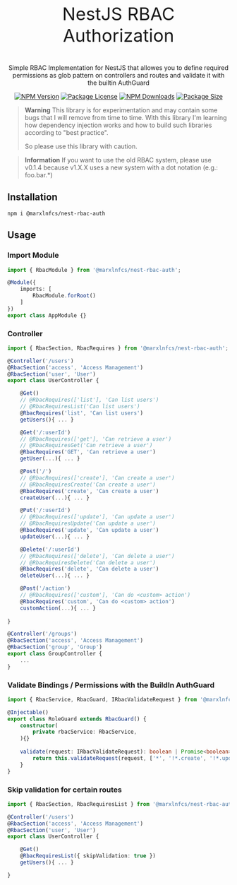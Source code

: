 <p align="center" style="font-size: 40px;">NestJS RBAC Authorization</p>

<p align="center">Simple RBAC Implementation for NestJS that allowes you to define required permissions as glob pattern on controllers and routes and validate it with the builtin AuthGuard</p>
<p align="center">
    <a href="https://www.npmjs.com/package/@marxlnfcs/nest-rbac-auth" target="_blank"><img src="https://img.shields.io/npm/v/@marxlnfcs/nest-rbac-auth.svg" alt="NPM Version" /></a>
    <a href="https://www.npmjs.com/package/@marxlnfcs/nest-rbac-auth" target="_blank"><img src="https://img.shields.io/npm/l/@marxlnfcs/nest-rbac-auth.svg" alt="Package License" /></a>
    <a href="https://www.npmjs.com/package/@marxlnfcs/nest-rbac-auth" target="_blank"><img src="https://img.shields.io/npm/dm/@marxlnfcs/nest-rbac-auth.svg" alt="NPM Downloads" /></a>
    <a href="https://www.npmjs.com/package/@marxlnfcs/nest-rbac-auth" target="_blank"><img src="https://img.shields.io/bundlephobia/min/@marxlnfcs/nest-rbac-auth?label=size" alt="Package Size" /></a>
</p>

> **Warning**
> This library is for experimentation and may contain some bugs that I will remove from time to time.
> With this library I'm learning how dependency injection works and how to build such libraries according to "best practice".
>
> So please use this library with caution.

> **Information**
> If you want to use the old RBAC system, please use v0.1.4 because v1.X.X uses a new system with a dot notation (e.g.: foo.bar.*)

## Installation
```
npm i @marxlnfcs/nest-rbac-auth
```

## Usage
### Import Module
```typescript
import { RbacModule } from '@marxlnfcs/nest-rbac-auth';

@Module({
    imports: [
        RbacModule.forRoot()
    ]
})
export class AppModule {}
```

### Controller
```typescript
import { RbacSection, RbacRequires } from '@marxlnfcs/nest-rbac-auth';

@Controller('/users')
@RbacSection('access', 'Access Management')
@RbacSection('user', 'User')
export class UserController {

    @Get()
    // @RbacRequires(['list'], 'Can list users')
    // @RbacRequiresList('Can list users')
    @RbacRequires('list', 'Can list users')
    getUsers(){ ... }

    @Get('/:userId')
    // @RbacRequires(['get'], 'Can retrieve a user')
    // @RbacRequiresGet('Can retrieve a user')
    @RbacRequires('GET', 'Can retrieve a user')
    getUser(...){ ... }

    @Post('/')
    // @RbacRequires(['create'], 'Can create a user')
    // @RbacRequiresCreate('Can create a user')
    @RbacRequires('create', 'Can create a user')
    createUser(...){ ... }

    @Put('/:userId')
    // @RbacRequires(['update'], 'Can update a user')
    // @RbacRequiresUpdate('Can update a user')
    @RbacRequires('update', 'Can update a user')
    updateUser(...){ ... }

    @Delete('/:userId')
    // @RbacRequires(['delete'], 'Can delete a user')
    // @RbacRequiresDelete('Can delete a user')
    @RbacRequires('delete', 'Can delete a user')
    deleteUser(...){ ... }

    @Post('/action')
    // @RbacRequires(['custom'], 'Can do <custom> action')
    @RbacRequires('custom', 'Can do <custom> action')
    customAction(...){ ... }
    
}

@Controller('/groups')
@RbacSection('access', 'Access Management')
@RbacSection('group', 'Group')
export class GroupController {
    ...
}
```

### Validate Bindings / Permissions with the BuildIn AuthGuard
```typescript
import { RbacService, RbacGuard, IRbacValidateRequest } from '@marxlnfcs/nest-rbac-auth';

@Injectable()
export class RoleGuard extends RbacGuard() {
    constructor(
        private rbacService: RbacService,
    ){}
    
    validate(request: IRbacValidateRequest): boolean | Promise<boolean> | Observable<boolean> {
        return this.validateRequest(request, ['*', '!*.create', '!*.update']);
    }
}
```

### Skip validation for certain routes
```typescript
import { RbacSection, RbacRequiresList } from '@marxlnfcs/nest-rbac-auth';

@Controller('/users')
@RbacSection('access', 'Access Management')
@RbacSection('user', 'User')
export class UserController {

    @Get()
    @RbacRequiresList({ skipValidation: true })
    getUsers(){ ... }

}
```